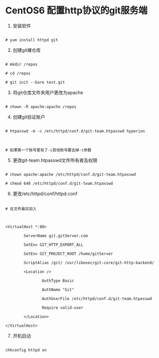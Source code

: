

# CentOS6 配置http协议的git服务端

 

1.  安装软件

 

```

# yum install httpd git

```

 

2. 创建git裸仓库

 

```

# mkdir /repos

# cd /repos

# git init --bare test.git

```

 

3. 将git仓库文件夹用户更改为apache

 

```

# chown -R apache:apache /repos

```

 

4. 创建git验证账户

 

```

# htpasswd -m -c /etc/httpd/conf.d/git-team.htpasswd hyperion

 

# 如果第一个账号里有了-c其他账号要去掉-c参数

```

 

5. 更改git-team.htpasswd文件所有者及权限

 

```

# chown apache:apache /etc/httpd/conf.d/git-team.htpasswd

# chmod 640 /etc/httpd/conf.d/git-team.htpasswd

```

 

6.  更改/etc/httpd/conf/httpd.conf

 

```

# 在文件最后加入

 

<VirtualHost *:80>

        ServerName git.gitServer.com

        SetEnv GIT_HTTP_EXPORT_ALL

        SetEnv GIT_PROJECT_ROOT /home/gitServer

        ScriptAlias /git/ /usr/libexec/git-core/git-http-backend/

        <Location />

                AuthType Basic

                AuthName "Git"

                AuthUserFile /etc/httpd/conf.d/git-team.htpasswd

                Require valid-user

        </Location>

</VirtualHost>

```

 

7. 开机启动

 

```

chkconfig httpd on

```





